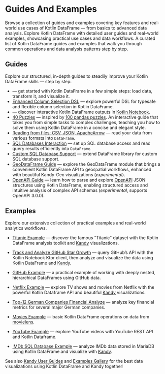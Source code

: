 # Guides And Examples

<web-summary>
Browse a collection of guides and examples covering key features and real-world use cases of Kotlin DataFrame — from basics to advanced data analysis.
</web-summary>

<card-summary>
Explore Kotlin DataFrame with detailed user guides and real-world examples, 
showcasing practical use cases and data workflows.
</card-summary>

<link-summary>
A curated list of Kotlin DataFrame guides and examples that walk you through common operations and data analysis patterns step by step.
</link-summary>

<!--- TODO: add more guides (migration from pandas and others) and replace GH notebooks with topics --->

## Guides

Explore our structured, in-depth guides to steadily improve your Kotlin DataFrame skills — step by step.

* [](quickstart.md) — get started with Kotlin DataFrame in a few simple steps: 
load data, transform it, and visualize it.
* [Enhanced Column Selection DSL](https://blog.jetbrains.com/kotlin/2024/07/enhanced-column-selection-dsl-in-kotlin-dataframe/)
 — explore powerful DSL for typesafe and flexible column selection in Kotlin DataFrame.
* [](Kotlin-DataFrame-Features-in-Kotlin-Notebook.md)
  — discover interactive Kotlin DataFrame outputs in 
[Kotlin Notebook](https://kotlinlang.org/docs/kotlin-notebook-overview.html).
* [40 Puzzles](https://github.com/Kotlin/dataframe/blob/master/examples/notebooks/puzzles/40%20puzzles.ipynb)
 — inspired by [100 pandas puzzles](https://github.com/ajcr/100-pandas-puzzles).
  An interactive guide that takes you from simple tasks to complex challenges,
teaching you how to solve them using Kotlin DataFrame in a concise and elegant style.
* [Reading from files: CSV, JSON, ApacheArrow](read.md)
  — read your data from various formats into `DataFrame`.
* [SQL Databases Interaction](readSqlDatabases.md)
 — set up SQL database access and read query results efficiently into `DataFrame`.
* [Custom SQL Database Support](readSqlFromCustomDatabase.md)
  — extend DataFrame library for custom SQL database support.
* [GeoDataFrame Guide](https://kotlin.github.io/kandy/geo-plotting-guide.html)
  — explore the GeoDataFrame module that brings a convenient Kotlin DataFrame API to geospatial workflows, 
enhanced with beautiful Kandy-Geo visualizations (*experimental*).
* [OpenAPI Guide](https://github.com/Kotlin/dataframe/blob/master/examples/notebooks/json/KeyValueAndOpenApi.ipynb)
 — learn how to parse and explore [OpenAPI](https://swagger.io) JSON structures using Kotlin DataFrame, 
enabling structured access and intuitive analysis of complex API schemas (*experimental*, supports OpenAPI 3.0.0).


## Examples

Explore our extensive collection of practical examples and real-world analytics workflows.

* [Titanic Example](https://github.com/Kotlin/dataframe/blob/master/examples/notebooks/titanic/Titanic.ipynb) 
 — discover the famous "Titanic"
 dataset with the Kotlin DataFrame analysis toolkit 
 and [Kandy](https://kotlin.github.io/kandy/) visualizations.

* [Track and Analyze GitHub Star Growth](https://blog.jetbrains.com/kotlin/2024/08/track-and-analyze-github-star-growth-with-kandy-and-kotlin-dataframe/)
  — query GitHub’s API with the Kotlin Notebook Ktor client,
  then analyze and visualize the data using Kotlin DataFrame and [Kandy](https://kotlin.github.io/kandy/). 

* [GitHub Example](https://github.com/Kotlin/dataframe/blob/master/examples/notebooks/github/github.ipynb) 
 — a practical example of working with deeply nested, hierarchical DataFrames using GitHub data.

* [Netflix Example](https://github.com/Kotlin/dataframe/blob/master/examples/notebooks/netflix/netflix.ipynb)
  — explore TV shows and movies from Netflix with the powerful Kotlin Dataframe API and beautiful
 [Kandy](https://kotlin.github.io/kandy/) visualizations.

* [Top-12 German Companies Financial Analyze](https://github.com/Kotlin/dataframe/blob/master/examples/notebooks/top_12_german_companies)
  — analyze key financial metrics for several major German companies.

* [Movies Example](https://github.com/Kotlin/dataframe/blob/master/examples/notebooks/movies/movies.ipynb)
  — basic Kotlin DataFrame operations on data from [movielens](https://movielens.org/).

* [YouTube Example](https://github.com/Kotlin/dataframe/blob/master/examples/notebooks/youtube/Youtube.ipynb)
    — explore YouTube videos with YouTube REST API and Kotlin Dataframe.

* [IMDb SQL Database Example](https://github.com/zaleslaw/KotlinDataFrame-SQL-Examples/blob/master/notebooks/imdb.ipynb) 
 — analyze IMDb data stored in MariaDB using Kotlin DataFrame 
and visualize with [Kandy](https://kotlin.github.io/kandy/).


See also [Kandy User Guides](https://kotlin.github.io/kandy/user-guide.html) 
and [Examples Gallery](https://kotlin.github.io/kandy/examples.html)
for the best data visualizations using Kotlin DataFrame and Kandy together!
